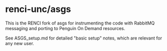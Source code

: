 # renci-unc/asgs

This is the RENCI fork of asgs for instrumenting the code with RabbitMQ messaging and porting to Penguin On Demand resources. 

See ASGS_setup.md for detailed "basic setup" notes, which are relevant for any new user.
